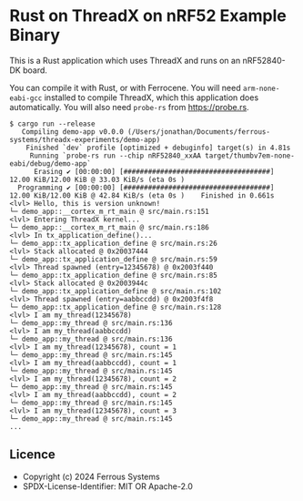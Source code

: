 # Rust on ThreadX on nRF52 Example Binary

This is a Rust application which uses ThreadX and runs on an nRF52840-DK board.

You can compile it with Rust, or with Ferrocene. You will need
`arm-none-eabi-gcc` installed to compile ThreadX, which this application does
automatically. You will also need `probe-rs` from <https://probe.rs>.

```console
$ cargo run --release
   Compiling demo-app v0.0.0 (/Users/jonathan/Documents/ferrous-systems/threadx-experiments/demo-app)
    Finished `dev` profile [optimized + debuginfo] target(s) in 4.81s
     Running `probe-rs run --chip nRF52840_xxAA target/thumbv7em-none-eabi/debug/demo-app`
      Erasing ✔ [00:00:00] [####################################] 12.00 KiB/12.00 KiB @ 33.03 KiB/s (eta 0s )
  Programming ✔ [00:00:00] [####################################] 12.00 KiB/12.00 KiB @ 42.84 KiB/s (eta 0s )    Finished in 0.661s
<lvl> Hello, this is version unknown!
└─ demo_app::__cortex_m_rt_main @ src/main.rs:151
<lvl> Entering ThreadX kernel...
└─ demo_app::__cortex_m_rt_main @ src/main.rs:186
<lvl> In tx_application_define()...
└─ demo_app::tx_application_define @ src/main.rs:26
<lvl> Stack allocated @ 0x20037444
└─ demo_app::tx_application_define @ src/main.rs:59
<lvl> Thread spawned (entry=12345678) @ 0x2003f440
└─ demo_app::tx_application_define @ src/main.rs:85
<lvl> Stack allocated @ 0x2003944c
└─ demo_app::tx_application_define @ src/main.rs:102
<lvl> Thread spawned (entry=aabbccdd) @ 0x2003f4f8
└─ demo_app::tx_application_define @ src/main.rs:128
<lvl> I am my_thread(12345678)
└─ demo_app::my_thread @ src/main.rs:136
<lvl> I am my_thread(aabbccdd)
└─ demo_app::my_thread @ src/main.rs:136
<lvl> I am my_thread(12345678), count = 1
└─ demo_app::my_thread @ src/main.rs:145
<lvl> I am my_thread(aabbccdd), count = 1
└─ demo_app::my_thread @ src/main.rs:145
<lvl> I am my_thread(12345678), count = 2
└─ demo_app::my_thread @ src/main.rs:145
<lvl> I am my_thread(aabbccdd), count = 2
└─ demo_app::my_thread @ src/main.rs:145
<lvl> I am my_thread(12345678), count = 3
└─ demo_app::my_thread @ src/main.rs:145
...
```

## Licence

* Copyright (c) 2024 Ferrous Systems
* SPDX-License-Identifier: MIT OR Apache-2.0
